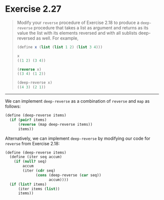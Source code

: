 # Exercise 2.27

> Modify your `reverse` procedure of Exercise 2.18 to produce a `deep-reverse` procedure that takes a list as argument and returns as its value the list with its elements reversed and with all sublists deep-reversed as well.
> For example,
> ```scheme
> (define x (list (list 1 2) (list 3 4)))
>
> x
> ((1 2) (3 4))
>
> (reverse x)
> ((3 4) (1 2))
>
> (deep-reverse x)
> ((4 3) (2 1))
> ```

---

We can implement `deep-reverse` as a combination of `reverse` and `map` as follows:
```scheme
(define (deep-reverse items)
  (if (pair? items)
      (reverse (map deep-reverse items))
      items))
```

Alternatively, we can implement `deep-reverse` by modifying our code for `reverse` from Exercise 2.18:
```scheme
(define (deep-reverse items)
  (define (iter seq accum)
    (if (null? seq)
        accum
        (iter (cdr seq)
              (cons (deep-reverse (car seq))
                    accum))))
  (if (list? items)
      (iter items (list))
      items))
```
